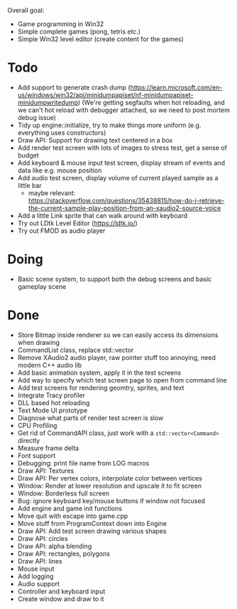Overall goal:
- Game programming in Win32
- Simple complete games (pong, tetris etc.)
- Simple Win32 level editor (create content for the games)

# Todo
- Add support to generate crash dump (https://learn.microsoft.com/en-us/windows/win32/api/minidumpapiset/nf-minidumpapiset-minidumpwritedump) (We're getting segfaults when hot reloading, and we can't hot reload with debugger attached, so we need to post mortem debug issue)
- Tidy up engine::initialize, try to make things more uniform (e.g. everything uses constructors)
- Draw API: Support for drawing text centered in a box
- Add render test screen with lots of images to stress test, get a sense of budget
- Add keyboard & mouse input test screen, display stream of events and data like e.g. mouse position
- Add audio test screen, display volume of current played sample as a little bar
  - maybe relevant: https://stackoverflow.com/questions/35438815/how-do-i-retrieve-the-current-sample-play-position-from-an-xaudio2-source-voice
- Add a little Link sprite that can walk around with keyboard
- Try out LDtk Level Editor (https://ldtk.io/)
- Try out FMOD as audio player

# Doing
- Basic scene system, to support both the debug screens and basic gameplay scene

# Done
- Store Bitmap inside renderer so we can easily access its dimensions when drawing
- CommandList class, replace std::vector<Command>
- Remove XAudio2 audio player, raw pointer stuff too annoying, need modern C++ audio lib
- Add basic animation system, apply it in the test screens
- Add way to specify which test screen page to open from command line
- Add test screens for rendering geomtry, sprites, and text
- Integrate Tracy profiler
- DLL based hot reloading
- Text Mode UI prototype
- Diagnose what parts of render test screen is slow
- CPU Profiling
- Get rid of CommandAPI class, just work with a `std::vector<Command>` directly
- Measure frame delta
- Font support
- Debugging: print file name from LOG macros
- Draw API: Textures
- Draw API: Per vertex colors, interpolate color between vertices
- Window: Render at lower resolution and upscale it to fit screen
- Window: Borderless full screen
- Bug: ignore keyboard key/mouse buttons if window not focused
- Add engine and game init functions
- Move quit with escape into game.cpp
- Move stuff from ProgramContext down into Engine
- Draw API: Add test screen drawing various shapes
- Draw API: circles
- Draw API: alpha blending
- Draw API: rectangles, polygons
- Draw API: lines
- Mouse input
- Add logging
- Audio support
- Controller and keyboard input
- Create window and draw to it
